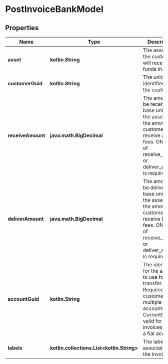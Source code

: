 
# PostInvoiceBankModel

## Properties
Name | Type | Description | Notes
------------ | ------------- | ------------- | -------------
**asset** | **kotlin.String** | The asset code the customer will receive the funds in. | 
**customerGuid** | **kotlin.String** | The unique identifier for the customer. |  [optional]
**receiveAmount** | **java.math.BigDecimal** | The amount to be received in base units of the asset, i.e., the amount the customer will receive after fees. ONLY one of receive_amount or deliver_amount is required. |  [optional]
**deliverAmount** | **java.math.BigDecimal** | The amount to be delivered in base units of the asset, i.e., the amount the customer will receive before fees. ONLY one of receive_amount or deliver_amount is required. |  [optional]
**accountGuid** | **kotlin.String** | The identifier for the account to use for the transfer. Required if the customer has multiple fiat accounts. Currently only valid for invoices paid to a fiat account. |  [optional]
**labels** | **kotlin.collections.List&lt;kotlin.String&gt;** | The labels associated with the invoice. |  [optional]



